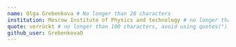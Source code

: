 ```yaml
---
name: Olga Grebenkova # No longer than 28 characters
institution: Moscow Institute of Physics and technology # no longer than 58 characters
quote: verrückt # no longer than 100 characters, avoid using quotes(") to guarantee the format remains the same.
github_user: GrebenkovaO
---
```

